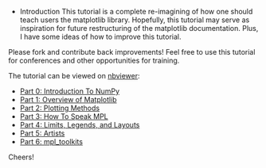 * Introduction
This tutorial is a complete re-imagining of how one should teach users
the matplotlib library. Hopefully, this tutorial may serve as inspiration
for future restructuring of the matplotlib documentation. Plus, I have some
ideas of how to improve this tutorial.

Please fork and contribute back improvements! Feel free to use this tutorial
for conferences and other opportunities for training.

The tutorial can be viewed on [nbviewer](http://nbviewer.ipython.org):
* [Part 0: Introduction To NumPy]
* [Part 1: Overview of Matplotlib]
* [Part 2: Plotting Methods]
* [Part 3: How To Speak MPL]
* [Part 4: Limits, Legends, and Layouts]
* [Part 5: Artists]
* [Part 6: mpl_toolkits]

Cheers!


[Part 0: Introduction To NumPy]: http://nbviewer.ipython.org/github/WeatherGod/AnatomyOfMatplotlib/blob/master/AnatomyOfMatplotlib-Part0-Intro2NumPy.ipynb
[Part 1: Overview of Matplotlib]: http://nbviewer.ipython.org/github/WeatherGod/AnatomyOfMatplotlib/blob/master/AnatomyOfMatplotlib-Part1-Figures_Subplots_and_layouts.ipynb
[Part 2: Plotting Methods]: http://nbviewer.ipython.org/github/WeatherGod/AnatomyOfMatplotlib/blob/master/AnatomyOfMatplotlib-Part2-Plotting_Methods_Overview.ipynb
[Part 3: How To Speak MPL]: http://nbviewer.ipython.org/github/WeatherGod/AnatomyOfMatplotlib/blob/master/AnatomyOfMatplotlib-Part3-HowToSpeakMPL.ipynb
[Part 4: Limits, Legends, and Layouts]: http://nbviewer.ipython.org/github/WeatherGod/AnatomyOfMatplotlib/blob/master/AnatomyOfMatplotlib-Part4-Limits_Legends_and_Layouts.ipynb
[Part 5: Artists]: http://nbviewer.ipython.org/github/WeatherGod/AnatomyOfMatplotlib/blob/master/AnatomyOfMatplotlib-Part5-Artists.ipynb
[Part 6: mpl_toolkits]: http://nbviewer.ipython.org/github/WeatherGod/AnatomyOfMatplotlib/blob/master/AnatomyOfMatplotlib-Part6-mpl_toolkits.ipynb
